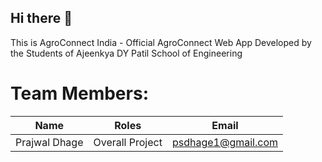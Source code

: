 ## Hi there 👋

This is AgroConnect India - Official AgroConnect Web App Developed by the Students of Ajeenkya DY Patil School of Engineering

# Team Members:

| Name | Roles | Email |
| :---: | :---: | :---: |
| Prajwal Dhage | Overall Project | psdhage1@gmail.com |
